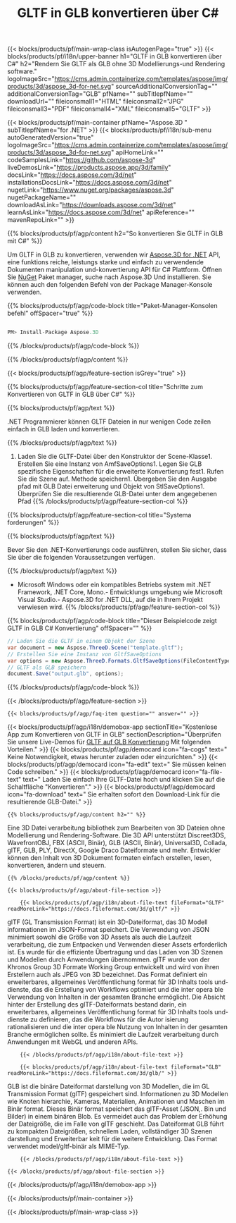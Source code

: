﻿---
title: GLTF in GLB konvertieren über C# 
url: /de/net/conversion/gltf-to-glb/ 
description: Beispielcode für die Konvertierung von GLTF in GLB C#. Verwenden Sie API Beispielcode für Batch GLTF-Dateien in GLB-Konvertierung innerhalb von VB.NET, Asp.NET oder einer beliebigen .NET-basierten Anwendung.
---
{{< blocks/products/pf/main-wrap-class isAutogenPage="true" >}}
{{< blocks/products/pf/i18n/upper-banner h1="GLTF in GLB konvertieren über C#" h2="Rendern Sie GLTF als GLB ohne 3D Modellierungs-und Rendering software." logoImageSrc="https://cms.admin.containerize.com/templates/aspose/img/products/3d/aspose_3d-for-net.svg" sourceAdditionalConversionTag="" additionalConversionTag="GLB" pfName="" subTitlepfName="" downloadUrl="" fileiconsmall1="HTML" fileiconsmall2="JPG" fileiconsmall3="PDF" fileiconsmall4="XML" fileiconsmall5="GLTF" >}}

{{< blocks/products/pf/main-container pfName="Aspose.3D " subTitlepfName="for .NET" >}}
{{< blocks/products/pf/i18n/sub-menu autoGeneratedVersion="true" logoImageSrc="https://cms.admin.containerize.com/templates/aspose/img/products/3d/aspose_3d-for-net.svg" apiHomeLink="" codeSamplesLink="https://github.com/aspose-3d" liveDemosLink="https://products.aspose.app/3d/family" docsLink="https://docs.aspose.com/3d/net" installationsDocsLink="https://docs.aspose.com/3d/net" nugetLink="https://www.nuget.org/packages/aspose.3d" nugetPackageName="" downloadAsLink="https://downloads.aspose.com/3d/net" learnAsLink="https://docs.aspose.com/3d/net" apiReference="" mavenRepoLink="" >}}

{{% blocks/products/pf/agp/content h2="So konvertieren Sie GLTF in GLB mit C#" %}}

 Um GLTF in GLB zu konvertieren, verwenden wir
 [Aspose.3D for .NET](https://products.aspose.com/3d/net) 
 API, eine funktions reiche, leistungs starke und einfach zu verwendende Dokumenten manipulation und-konvertierung API für C# Plattform. Öffnen Sie
 [NuGet](https://www.nuget.org/packages/aspose.3d) 
 Paket manager, suche nach
 Aspose.3D 
 Und installieren. Sie können auch den folgenden Befehl von der Package Manager-Konsole verwenden.

{{% blocks/products/pf/agp/code-block title="Paket-Manager-Konsolen befehl" offSpacer="true" %}}

```cs

PM> Install-Package Aspose.3D


```

{{% /blocks/products/pf/agp/code-block %}}

{{% /blocks/products/pf/agp/content %}}

{{< blocks/products/pf/agp/feature-section isGrey="true" >}}

{{% blocks/products/pf/agp/feature-section-col title="Schritte zum Konvertieren von GLTF in GLB über C#" %}}

{{% blocks/products/pf/agp/text %}}

 .NET Programmierer können GLTF Dateien in nur wenigen Code zeilen einfach in GLB laden und konvertieren.

{{% /blocks/products/pf/agp/text %}}

1. Laden Sie die GLTF-Datei über den Konstruktor der Scene-Klasse1. Erstellen Sie eine Instanz von AmfSaveOptions1. Legen Sie GLB spezifische Eigenschaften für die erweiterte Konvertierung fest1. Rufen Sie die Szene auf. Methode speichern1. Übergeben Sie den Ausgabe pfad mit GLB Datei erweiterung und Objekt von StlSaveOptions1. Überprüfen Sie die resultierende GLB-Datei unter dem angegebenen Pfad
{{% /blocks/products/pf/agp/feature-section-col %}}

{{% blocks/products/pf/agp/feature-section-col title="Systema forderungen" %}}

{{% blocks/products/pf/agp/text %}}

 Bevor Sie den .NET-Konvertierungs code ausführen, stellen Sie sicher, dass Sie über die folgenden Voraussetzungen verfügen.

{{% /blocks/products/pf/agp/text %}}

- Microsoft Windows oder ein kompatibles Betriebs system mit .NET Framework, .NET Core, Mono.- Entwicklungs umgebung wie Microsoft Visual Studio.- Aspose.3D for .NET DLL, auf die in Ihrem Projekt verwiesen wird.
{{% /blocks/products/pf/agp/feature-section-col %}}

{{% blocks/products/pf/agp/code-block title="Dieser Beispielcode zeigt GLTF in GLB C# Konvertierung" offSpacer="" %}}

```cs
// Laden Sie die GLTF in einem Objekt der Szene 
var document = new Aspose.ThreeD.Scene("template.gltf");
// Erstellen Sie eine Instanz von GltfSaveOptions 
var options = new Aspose.ThreeD.Formats.GltfSaveOptions(FileContentType.Binary);
// GLTF als GLB speichern 
document.Save("output.glb", options); 


```

{{% /blocks/products/pf/agp/code-block %}}

{{< /blocks/products/pf/agp/feature-section >}}

    {{< blocks/products/pf/agp/faq-item question="" answer="" >}}
 

<!-- aboutfile Starts -->

{{< blocks/products/pf/agp/i18n/demobox-app sectionTitle="Kostenlose App zum Konvertieren von GLTF in GLB" sectionDescription="Überprüfen Sie unsere Live-Demos für [GLTF auf GLB Konvertierung](https://products.aspose.app/3d/conversion/gltf-to-glb) Mit folgenden Vorteilen." >}}
        {{< blocks/products/pf/agp/democard icon="fa-cogs" text=" Keine Notwendigkeit, etwas herunter zuladen oder einzurichten." >}}
        {{< blocks/products/pf/agp/democard icon="fa-edit" text=" Sie müssen keinen Code schreiben." >}}
        {{< blocks/products/pf/agp/democard icon="fa-file-text" text=" Laden Sie einfach Ihre GLTF-Datei hoch und klicken Sie auf die Schaltfläche \"Konvertieren\"." >}}
        {{< blocks/products/pf/agp/democard icon="fa-download" text=" Sie erhalten sofort den Download-Link für die resultierende GLB-Datei." >}}

    {{% blocks/products/pf/agp/content h2="" %}}

 Eine 3D Datei verarbeitung bibliothek zum Bearbeiten von 3D Dateien ohne Modellierung und Rendering-Software. Die 3D API unterstützt Discreet3DS, WavefrontOBJ, FBX (ASCII, Binär), GLB (ASCII, Binär), Universal3D, Collada, glTF, GLB, PLY, DirectX, Google Draco Dateiformate und mehr. Entwickler können den Inhalt von 3D Dokument formaten einfach erstellen, lesen, konvertieren, ändern und steuern.



    {{% /blocks/products/pf/agp/content %}}

    {{< blocks/products/pf/agp/about-file-section >}}

        {{< blocks/products/pf/agp/i18n/about-file-text fileFormat="GLTF" readMoreLink="https://docs.fileformat.com/3d/gltf/" >}}
glTF (GL Transmission Format) ist ein 3D-Dateiformat, das 3D Modell informationen im JSON-Format speichert. Die Verwendung von JSON minimiert sowohl die Größe von 3D Assets als auch die Laufzeit verarbeitung, die zum Entpacken und Verwenden dieser Assets erforderlich ist. Es wurde für die effiziente Übertragung und das Laden von 3D Szenen und Modellen durch Anwendungen übernommen. glTF wurde von der Khronos Group 3D Formate Working Group entwickelt und wird von ihren Erstellern auch als JPEG von 3D bezeichnet. Das Format definiert ein erweiterbares, allgemeines Veröffentlichung format für 3D Inhalts tools und-dienste, das die Erstellung von Workflows optimiert und die inter opera ble Verwendung von Inhalten in der gesamten Branche ermöglicht. Die Absicht hinter der Erstellung des glTF-Dateiformats bestand darin, ein erweiterbares, allgemeines Veröffentlichung format für 3D Inhalts tools und-dienste zu definieren, das die Workflows für die Autor isierung rationalisieren und die inter opera ble Nutzung von Inhalten in der gesamten Branche ermöglichen sollte. Es minimiert die Laufzeit verarbeitung durch Anwendungen mit WebGL und anderen APIs.

        {{< /blocks/products/pf/agp/i18n/about-file-text >}}

        {{< blocks/products/pf/agp/i18n/about-file-text fileFormat="GLB" readMoreLink="https://docs.fileformat.com/3d/glb/" >}}
GLB ist die binäre Dateiformat darstellung von 3D Modellen, die im GL Transmission Format (glTF) gespeichert sind. Informationen zu 3D Modellen wie Knoten hierarchie, Kameras, Materialien, Animationen und Maschen im Binär format. Dieses Binär format speichert das glTF-Asset (JSON,. Bin und Bilder) in einem binären Blob. Es vermeidet auch das Problem der Erhöhung der Dateigröße, die im Falle von glTF geschieht. Das Dateiformat GLB führt zu kompakten Dateigrößen, schnellem Laden, vollständiger 3D Szenen darstellung und Erweiterbar keit für die weitere Entwicklung. Das Format verwendet model/gltf-binär als MIME-Typ.

        {{< /blocks/products/pf/agp/i18n/about-file-text >}}

    {{< /blocks/products/pf/agp/about-file-section >}}

{{< /blocks/products/pf/agp/i18n/demobox-app >}}

<!-- aboutfile Ends -->



{{< /blocks/products/pf/main-container >}}
    
{{< /blocks/products/pf/main-wrap-class >}}
